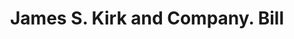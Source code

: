 ---
doi: 10.7916/D8J11F77
date_other: '1890'
date_other_textual: 1890-1899
form: printed ephemera
genre:
- Invoices
name:
- James S. Kirk and Company
object_in_context_url: https://biggert.cul.columbia.edu/items/view/ave_biggert_00209
subject_hierarchical_geographic:
- Chicago, Illinois, United States
subject_name:
- James S. Kirk and Company
title: James S. Kirk and Company. Bill
sort_title: James S. Kirk and Company. Bill
call_number: ave_biggert_00209
coordinates:
- 41.83694444444445,-87.68472222222222
pid: ave_biggert_00209
identifiers: ave_biggert_00209
permalink: /biggert/ave_biggert_00209/
layout: iiif-image-page
---